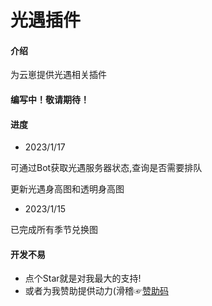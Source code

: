 # 光遇插件

#### 介绍
为云崽提供光遇相关插件

#### 编写中！敬请期待！

#### 进度
 * 2023/1/17

可通过Bot获取光遇服务器状态,查询是否需要排队

更新光遇身高图和透明身高图
 * 2023/1/15

已完成所有季节兑换图

#### 开发不易

 * 点个Star就是对我最大的支持!
 * 或者为我赞助提供动力(滑稽☞[赞助码](https://c2cpicdw.qpic.cn/offpic_new/0//3620060826-1519542571-298BB22C2AE09FC60AC3F3FDFBCA6842/0
)